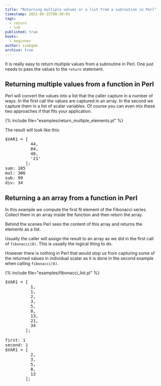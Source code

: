 ```yaml
---
title: "Returning multiple values or a list from a subroutine in Perl"
timestamp: 2021-08-15T08:30:01
tags:
  - return
  - sub
published: true
books:
  - beginner
author: szabgab
archive: true
---
```



It is really easy to return multiple values from a subroutine in Perl. One just needs to pass the values to the `return` statement.


## Returning multiple values from a function in Perl

Perl will convert the values into a list that the caller capture in a number of ways.
In the first call the values are captured in an array. In the second we capture them in a list of scalar variables.
Of course you can even mix these two approaches if that fits your application.

{% include file="examples/return_multiple_elements.pl" %}

The result will look like this:

<pre>
$VAR1 = [
          44,
          84,
          40,
          '21'
        ];
sum: 105
mul: 306
sub: 99
div: 34
</pre>

## Returning a an array from a function in Perl

In this example we compute the first N element of the Fibonacci series. Collect them in an array inside the function
and then return the array.

Behind the scenes Perl sees the content of this array and returns the elements as a list.

Usually the caller will assign the result to an array as we did in the first call of `fibonacci(8)`.
This is usually the logical thing to do.

However there is nothing in Perl that would stop us from capturing some of the returned values in individual scalar
as it is done in the second example when calling `fibonacci(6)`.

{% include file="examples/fibonacci_list.pl" %}

<pre>
$VAR1 = [
          1,
          1,
          2,
          3,
          5,
          8,
          13,
          21,
          34
        ];

first: 1
second: 1
$VAR1 = [
          2,
          3,
          5,
          8,
          13
        ];
</pre>

